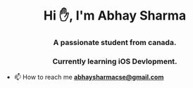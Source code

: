 <h1 align="center">Hi ✋, I'm Abhay Sharma</h1>
<h3 align="center">A passionate student from canada.</h3>
<h3 align="center"> Currently learning iOS Devlopment.</h3>

- 📫 How to reach me **abhaysharmacse@gmail.com**
